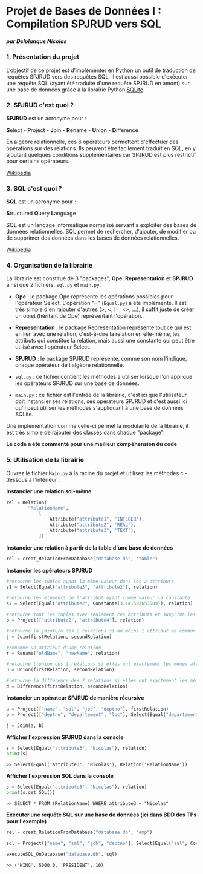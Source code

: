 # Projet de Bases de Données I : Compilation SPJRUD vers SQL

##### par Delplanque Nicolas

### 1. Présentation du projet
L’objectif de ce projet est d’implémenter en [Python](https://www.python.org/) un outil de traduction de requêtes SPJRUD vers des requêtes SQL. 
Il est aussi possible d'exécuter une requête SQL (ayant été traduite d'une requête SPJRUD en amont) sur une base de données grâce à la librairie Python [SQLite](https://docs.python.org/3/library/sqlite3.html).

### 2. SPJRUD c'est quoi ?
**SPJRUD** est un acronyme pour :

**S**elect - **P**roject - **J**oin - **R**ename - **U**nion - **D**ifference

En algèbre relationnelle, ces 6 opérateurs permettent d'effectuer des opérations sur des relations. Ils peuvent être facilement traduit en SQL, en y ajoutant quelques conditions supplémentaires car SPJRUD est plus restrictif pour certains opérateurs.

[Wikipédia](https://fr.wikipedia.org/wiki/Alg%C3%A8bre_relationnelle#:~:text=L'alg%C3%A8bre%20relationnelle%20est%20un,des%20bases%20de%20donn%C3%A9es%20relationnelles.)

### 3. SQL c'est quoi ?
**SQL** est un acronyme pour :

**S**tructured **Q**uery **L**anguage

SQL est un langage informatique normalisé servant à exploiter des bases de données relationnelles. SQL permet de rechercher, d'ajouter, de modifier ou de supprimer des données dans les bases de données relationnelles. 

[Wikipédia](https://fr.wikipedia.org/wiki/Structured_Query_Language#:~:text=SQL%20(sigle%20de%20Structured%20Query,des%20bases%20de%20donn%C3%A9es%20relationnelles.)) 

### 4. Organisation de la librairie
La librairie est constitué de 3 "packages", **Ope**, **Representation** et **SPJRUD** ainsi que 2 fichiers, `sql.py` et `main.py`.

+ **Ope** : le package Ope représente les opérations possibles pour l'opérateur Select. L'opération "=" (`Equal.py`) a été implémenté. Il est très simple d'en rajouter d'autres (>, <, !=, <>, ...), il suffit juste de créer un objet (héritant de Ope) représentant l'opération.

+ **Representation** : le package Representation représente tout ce qui est en lien avec une relation, c'est-à-dire la relation en elle-même, les attributs qui constitue la relation, mais aussi une constante qui peut être utilisé avec l'opérateur Select.

+ **SPJRUD** : le package SPJRUD représente, comme son nom l'indique, chaque opérateur de l'algèbre relationnelle.

+ `sql.py` : ce fichier contient les méthodes a utiliser lorsque l'on applique les opérateurs SPJRUD sur une base de données.

+ `main.py` : ce fichier est l'entrée de la librairie, c'est ici que l'utilisateur doit instancier ses relations, ses opérateurs SPJRUD et c'est aussi ici qu'il peut utiliser les méthodes s'appliquant à une base de données SQLite.

Une implémentation comme celle-ci permet la modularité de la librairie, il est très simple de rajouter des classes dans chaque "package".

**Le code a été commenté pour une meilleur compéhension du code**

### 5. Utilisation de la librairie

Ouvrez le fichier `Main.py` à la racine du projet et utilisez les méthodes ci-dessous à l'intérieur :

**Instancier une relation soi-même**

```python
rel = Relation(
        "RelationName", 
            [
                Attribute("attribute1", 'INTEGER'), 
                Attribute("attribute2", 'REAL'), 
                Attribute("attribute3", 'TEXT'),
            ])
```

**Instancier une relation à partir de la table d'une base de données**

```python
rel = creat_RelationFromDatabase("database.db", "table")
```

**Instancier les opérateurs SPJRUD**

```python
#retourne les tuples ayant la même valeur dans les 2 attributs
s1 = Select(Equal("attribute3", "attribute2"), relation)

#retourne les éléments de l'attribut ayant comme valeur la constante
s2 = Select(Equal("attribute2", Constante(3.141592653589)), relation)
```

```python
#retourne tout les tuples avec seulement ces attributs et supprime les doublons
p = Project(['attribute2', 'attribute4'], relation)
```

```python
#retourne la jointure des 2 relations si au moins 1 attribut en commun
j = Join(firstRelation, secondRelation)
```

```python
#renomme un attribut d'une relation
r = Rename("oldName", "newName", relation)
```

```python
#retourne l'union des 2 relations si elles ont exactement les mêmes attributs
u = Union(firstRelation, secondRelation)
```

```python
#retourne la difference des 2 relations si elles ont exactement les mêmes attributs
d = Difference(firstRelation, secondRelation)
```

**Instancier un opérateur SPJRUD de manière récursive**

```python
a = Project(["name", "sal", "job", "deptno"], firstRelation)
b = Project(["deptno", "departement", "loc"], Select(Equal("departement", Constante("RESEARCH")), Rename("dname", "departement", secondRelation)))

j = Join(a, b)
```

**Afficher l'expression SPJRUD dans la console**

```python
s = Select(Equal("attribute3", "Nicolas"), relation)
print(s)
```
```
>> Select(Equal('attribute3', 'Nicolas'), Relation('RelationName'))
```

**Afficher l'expression SQL dans la console**

```python
s = Select(Equal("attribute3", "Nicolas"), relation)
print(s.get_SQL())
```
```
>> SELECT * FROM (RelationName) WHERE attribute3 = "Nicolas"
```

**Exécuter une requête SQL sur une base de données (ici dans BDD des TPs pour l'exemple)**

```python
rel = creat_RelationFromDatabase("database.db", "emp")

sql = Project(["name", "sal", "job", "deptno"], Select(Equal("sal", Constante(5000.0)), Rename("ename", "name", rel))).get_SQL()

executeSQL_OnDatabase("database.db", sql)
```
```
>> ('KING', 5000.0, 'PRESIDENT', 10)
```